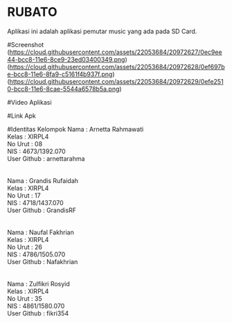 # RUBATO
Aplikasi ini adalah aplikasi pemutar music yang ada pada SD Card.

#Screenshot
(https://cloud.githubusercontent.com/assets/22053684/20972627/0ec9ee44-bcc8-11e6-8ce9-23ed03400349.png)
(https://cloud.githubusercontent.com/assets/22053684/20972628/0ef697be-bcc8-11e6-8fa9-c5161f4b937f.png)
(https://cloud.githubusercontent.com/assets/22053684/20972629/0efe2510-bcc8-11e6-8cae-5544a6578b5a.png)


#Video Aplikasi

#Link Apk

#Identitas Kelompok
Nama        : Arnetta Rahmawati <br>
Kelas       : XIRPL4 <br>
No Urut     : 08 <br>
NIS         : 4673/1392.070 <br>
User Github : arnettarahma<br>
<br>
<br>
Nama        : Grandis Rufaidah <br>
Kelas       : XIRPL4 <br>
No Urut     : 17 <br>
NIS         : 4718/1437.070 <br>
User Github : GrandisRF<br>
<br>
<br>
Nama        : Naufal Fakhrian <br>
Kelas       : XIRPL4 <br>
No Urut     : 26 <br>
NIS         : 4786/1505.070 <br>
User Github : Nafakhrian<br>
<br>
<br>
Nama        : Zulfikri Rosyid <br>
Kelas       : XIRPL4 <br>
No Urut     : 35 <br>
NIS         : 4861/1580.070 <br>
User Github : fikri354<br>
